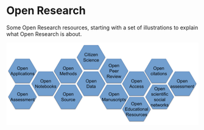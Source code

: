 # Open Research

Some Open Research resources, starting with a set of illustrations to explain what Open Research is about.

![Open Research](https://raw.githubusercontent.com/alexarje/open-research/main/puzzle-illustration/English/open-research-puzzle.png)
